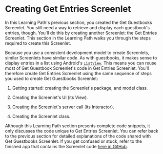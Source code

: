 # Creating Get Entries Screenlet [](id=creating-get-entries-screenlet)

In this Learning Path's previous section, you created the Get Guestbooks 
Screenlet. You still need a way to retrieve and display each guestbook's 
entries, though. You'll do this by creating another Screenlet: the Get Entries 
Screenlet. This section in the Learning Path walks you through the steps 
required to create this Screenlet. 

Because you use a consistent development model to create Screenlets, similar 
Screenlets have similar code. As with guestbooks, it makes sense to display 
entries in a list using Android's 
[`ListView`](http://developer.android.com/reference/android/widget/ListView.html). 
This means you can reuse most of Get Guestbook Screenlet's code in Get Entries 
Screenlet. You'll therefore create Get Entries Screenlet using the same sequence 
of steps you used to create Get Guestbooks Screenlet:

1. Getting started: creating the Screenlet's package, and model class. 

2. Creating the Screenlet's UI (its View). 

3. Creating the Screenlet's server call (its Interactor). 

4. Creating the Screenlet class. 

Although this Learning Path section presents complete code snippets, it only 
discusses the code unique to Get Entries Screenlet. You can refer back to the 
previous section for detailed explanations of the code shared with Get 
Guestbooks Screenlet. If you get confused or stuck, refer to the finished app 
that contains the Screenlet code 
[here in GitHub](https://github.com/ngaskill/liferay-docs/tree/LRDOCS-1816-android-lp/develop/learning-paths/mobile/code/06-using-your-screenlets/LiferayGuestbook). 
<!-- Change this link once the app gets merged in to 6.2.x -->

